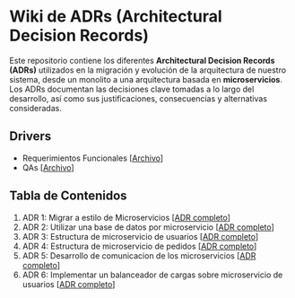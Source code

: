 # Wiki de ADRs (Architectural Decision Records)

Este repositorio contiene los diferentes **Architectural Decision Records (ADRs)** utilizados en la migración y evolución de la arquitectura de nuestro sistema, desde un monolito a una arquitectura basada en **microservicios**. Los ADRs documentan las decisiones clave tomadas a lo largo del desarrollo, así como sus justificaciones, consecuencias y alternativas consideradas.

## Drivers
- Requerimientos Funcionales [[Archivo](https://github.com/ignaher12/TPE_DS/blob/main/docs/requerimientos/functional-rqmts.md)]
- QAs [[Archivo](https://github.com/ignaher12/TPE_DS/blob/main/docs/requerimientos/quality-attribute-rqmts.md)]

## Tabla de Contenidos

1. ADR 1: Migrar a estilo de Microservicios [[ADR completo](https://github.com/ignaher12/TPE_DS/blob/main/docs/decisiones/0001-migrar-a-estilo-microservicios.md)]
2. ADR 2: Utilizar una base de datos por microservicio [[ADR completo](https://github.com/ignaher12/TPE_DS/blob/main/docs/decisiones/0002-utilizar-una-base-de-datos-por-microservicio.md)]
3. ADR 3: Estructura de microservicio de usuarios [[ADR completo](https://github.com/ignaher12/TPE_DS/blob/main/docs/decisiones/0003-estructura-de-microservicio-de-usuarios.md)]
4. ADR 4: Estructura de microservicio de pedidos [[ADR completo](https://github.com/ignaher12/TPE_DS/blob/main/docs/decisiones/0004-estructura-de-microservicio-de-pedidos.md)]
5. ADR 5: Desarrollo de comunicacion de los microservicios [[ADR completo](https://github.com/ignaher12/TPE_DS/blob/main/docs/decisiones/0005-desarrollo-de-comunicacion-de-los-microservicios.md)]
6. ADR 6: Implementar un balanceador de cargas sobre microservicio de usuarios [[ADR completo](https://github.com/ignaher12/TPE_DS/blob/main/docs/decisiones/0006-implementar-un-balanceador-de-cargas-sobre-microservicio-de-usuarios.md)]
